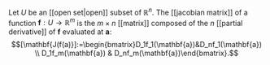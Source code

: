 Let $U$ be an [[open set|open]] subset of $\mathbb{R}^n$. The [[jacobian matrix]] of a function $\mathbf{f}:U\rightarrow\mathbb{R}^m$ is the $m\times n$ [[matrix]] composed of the $n$ [[partial derivative]] of $\mathbf{f}$ evaluated at $\mathbf{a}$:$$[\mathbf{J(f(a)}]:=\begin{bmatrix}D_1f_1(\mathbf{a})&D_nf_1(\mathbf{a}) \\ D_1f_m(\mathbf{a}) & D_nf_m(\mathbf{a})\end{bmatrix}.$$
